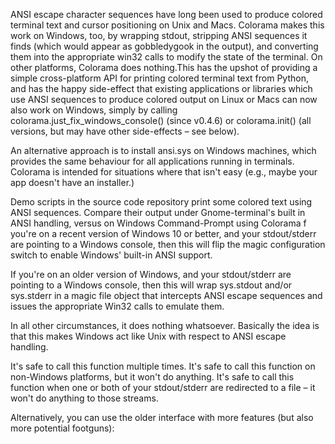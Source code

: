 ANSI escape character sequences have long been used to produce colored terminal text and cursor positioning on Unix and Macs.
Colorama makes this work on Windows, too, by wrapping stdout, stripping ANSI sequences it finds (which would appear as gobbledygook 
in the output), and converting them into the appropriate win32 calls to modify the state of the terminal. On other platforms, Colorama 
does nothing.This has the upshot of providing a simple cross-platform API for printing colored terminal text from Python, and has the happy
side-effect that existing applications or libraries which use ANSI sequences to produce colored output on Linux or Macs can now also work on
Windows, simply by calling colorama.just_fix_windows_console() (since v0.4.6) or colorama.init() (all versions, but may have other side-effects
– see below).

An alternative approach is to install ansi.sys on Windows machines, which provides the same behaviour for all applications running in terminals.
Colorama is intended for situations where that isn't easy (e.g., maybe your app doesn't have an installer.)

Demo scripts in the source code repository print some colored text using ANSI sequences. Compare their output under Gnome-terminal's built in ANSI
handling, versus on Windows Command-Prompt using Colorama
f you're on a recent version of Windows 10 or better, and your stdout/stderr are pointing to a Windows console, then this will flip the magic configuration switch to enable Windows' built-in ANSI support.

If you're on an older version of Windows, and your stdout/stderr are pointing to a Windows console, then this will wrap sys.stdout and/or sys.stderr in a magic file object that intercepts ANSI escape sequences and issues the appropriate Win32 calls to emulate them.

In all other circumstances, it does nothing whatsoever. Basically the idea is that this makes Windows act like Unix with respect to ANSI escape handling.

It's safe to call this function multiple times. It's safe to call this function on non-Windows platforms, but it won't do anything. It's safe to call this function when one or both of your stdout/stderr are redirected to a file – it won't do anything to those streams.

Alternatively, you can use the older interface with more features (but also more potential footguns):